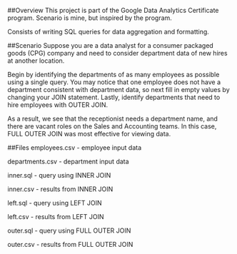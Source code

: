 ##Overview
This project is part of the Google Data Analytics Certificate program. Scenario is mine, but inspired by the program.

Consists of writing SQL queries for data aggregation and formatting.

##Scenario
Suppose you are a data analyst for a consumer packaged goods (CPG) company and need to consider department data of new hires at another location.

Begin by identifying the departments of as many employees as possible using a single query. You may notice that one employee does not have a department consistent with department data, so next fill in empty values by changing your JOIN statement. Lastly, identify departments that need to hire employees with OUTER JOIN.

As a result, we see that the receptionist needs a department name, and there are vacant roles on the Sales and Accounting teams. In this case, FULL OUTER JOIN was most effective for viewing data.

##Files
employees.csv - employee input data

departments.csv - department input data

inner.sql - query using INNER JOIN

inner.csv - results from INNER JOIN

left.sql - query using LEFT JOIN

left.csv - results from LEFT JOIN

outer.sql - query using FULL OUTER JOIN

outer.csv - results from FULL OUTER JOIN
